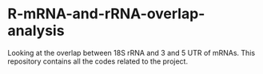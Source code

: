 # R-mRNA-and-rRNA-overlap-analysis

Looking at the overlap between 18S rRNA and 3 and 5 UTR of mRNAs. This repository contains all the codes related to the project.
